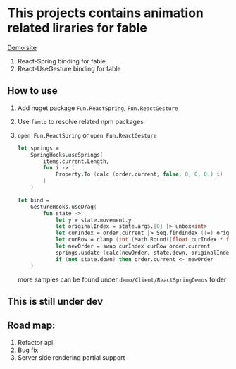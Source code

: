 # This projects contains animation related liraries for fable 

[Demo site](https://albertwoo.github.io/Fun.Animation/)

1. React-Spring binding for fable
2. React-UseGesture binding for fable


## How to use

1. Add nuget package `Fun.ReactSpring`, `Fun.ReactGesture`
2. Use `femto` to resolve related npm packages
3. `open Fun.ReactSpring` or `open Fun.ReactGesture` 
    ```fsharp
    let springs =
        SpringHooks.useSprings(
            items.current.Length,
            fun i -> [
                Property.To (calc (order.current, false, 0, 0, 0.) i)
            ]
        )

    let bind =
        GestureHooks.useDrag(
            fun state ->
                let y = state.movement.y
                let originalIndex = state.args.[0] |> unbox<int>
                let curIndex = order.current |> Seq.findIndex ((=) originalIndex)
                let curRow = clamp (int (Math.Round((float curIndex * float height + y) / float height))) 0 (items.current.Length - 1)
                let newOrder = swap curIndex curRow order.current
                springs.update (calc(newOrder, state.down, originalIndex, curIndex, y))
                if (not state.down) then order.current <- newOrder
        )
    ```

    more samples can be found under `demo/Client/ReactSpringDemos` folder

## This is still under dev

## Road map:
  
   1. Refactor api
   2. Bug fix
   3. Server side rendering partial support  